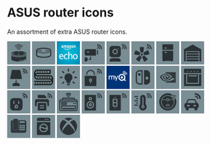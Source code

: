# ASUS router icons

An assortment of extra ASUS router icons.

<img src="amazon_echo_dot-2.png" width="54">
<img src="amazon_echo_dot-3.png" width="54">
<img src="amazon_echo-color.png" width="54">
<img src="cctv-1.png" width="54">
<img src="cctv-2.png" width="54">
<img src="fan.png" width="54">
<img src="fridge.png" width="54">
<img src="garage.png" width="54">
<img src="lamp.png" width="54">
<img src="led_strip.png" width="54">
<img src="light_bulb.png" width="54">
<img src="lock.png" width="54">
<img src="myq-color.jpg" width="54">
<img src="nintendo_switch.png" width="54">
<img src="nvidia.png" width="54">
<img src="oven.png" width="54">
<img src="plug.png" width="54">
<img src="printer-2.png" width="54">
<img src="printer.png" width="54">
<img src="speaker.png" width="54">
<img src="switch.png" width="54">
<img src="thermostat.png" width="54">
<img src="vacuum_robot.png" width="54">
<img src="vehicle.png" width="54">
<img src="voip.png" width="54">
<img src="washing_machine.png" width="54">
<img src="xbox.png" width="54">
